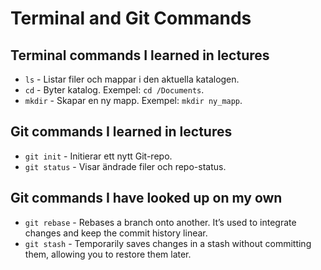 # Terminal and Git Commands

## Terminal commands I learned in lectures
- `ls` - Listar filer och mappar i den aktuella katalogen.
- `cd` - Byter katalog. Exempel: `cd /Documents`.
- `mkdir` - Skapar en ny mapp. Exempel: `mkdir ny_mapp`.

## Git commands I learned in lectures
- `git init` - Initierar ett nytt Git-repo.
- `git status` - Visar ändrade filer och repo-status.

## Git commands I have looked up on my own
- `git rebase` - Rebases a branch onto another. It’s used to integrate changes and keep the commit history linear. 
- `git stash` - Temporarily saves changes in a stash without committing them, allowing you to restore them later. 